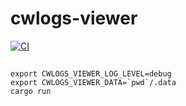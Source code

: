 # cwlogs-viewer

[![CI](https://github.com//cwlogs-viewer/workflows/CI/badge.svg)](https://github.com//cwlogs-viewer/actions)


## 

```
export CWLOGS_VIEWER_LOG_LEVEL=debug
export CWLOGS_VIEWER_DATA=`pwd`/.data
cargo run
```